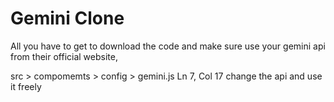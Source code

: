 # Gemini Clone

All you have to get to download the code and make sure use your gemini api from their official website,


src > compomemts > config > gemini.js Ln 7, Col 17 change the api and use it freely 
